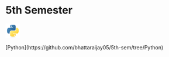 # 5th Semester

<p align="left"> <a href="https://www.python.org" target="_blank"> <img src="https://raw.githubusercontent.com/devicons/devicon/master/icons/python/python-original.svg" alt="python" width="40" height="40"/> </a> </p>
[Python](https://github.com/bhattaraijay05/5th-sem/tree/Python)

